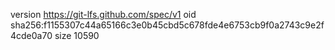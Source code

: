 version https://git-lfs.github.com/spec/v1
oid sha256:f1155307c44a65166c3e0b45cbd5c678fde4e6753cb9f0a2743c9e2f4cde0a70
size 10590
